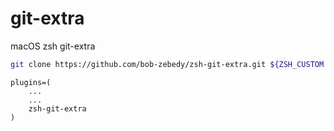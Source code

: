 # git-extra

macOS zsh git-extra

```bash
git clone https://github.com/bob-zebedy/zsh-git-extra.git ${ZSH_CUSTOM:-~/.oh-my-zsh/custom}/plugins/zsh-git-extra
```

```
plugins=(
    ...
    ...
    zsh-git-extra
)
```